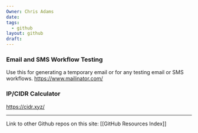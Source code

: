 ```yaml
---
Owner: Chris Adams
date: 
tags:
  - github
layout: github
draft:
---
```



### Email and SMS Workflow Testing
Use this for generating a temporary email or for any testing email or SMS workflows.
https://www.mailinator.com/

### IP/CIDR Calculator
https://cidr.xyz/


---
Link to other Github repos on this site: [[GitHub Resources Index]]